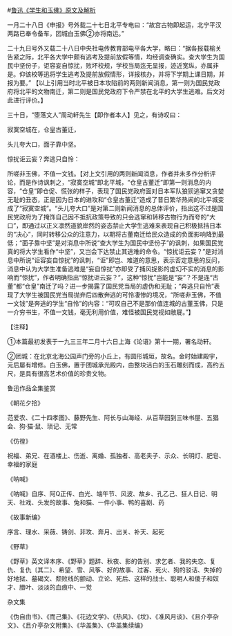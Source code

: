 #[鲁迅《学生和玉佛》原文及解析](https://www.vrrw.net/wx/8101.html)

一月二十八日《申报》号外载二十七日北平专电曰：“故宫古物即起运，北宁平汉两路已奉令备车，团城白玉佛②亦将南运。”

二十九日号外又载二十八日中央社电传教育部电平各大学，略曰：“据各报载榆关告紧之际，北平各大学中颇有逃考及提前放假等情，均经调查确实。查大学生为国民中坚份子，讵容妄自惊扰，败坏校规，学校当局迄无呈报，迹近宽纵，亦属非是。仰该校等迅将学生逃考及提前放假情形，详报核办，并将下学期上课日期，并报为要。” 【以上引用当时北平被日本攻陷前的两则新闻消息，第一则为国民党政府将北平的文物南迁，第二则是国民党政府下令严禁在北平的大学生逃难。后文对此进行评价。】



三十日，“堕落文人”周动轩先生【即作者本人】见之，有诗叹曰：

寂寞空城在，仓皇古董迁，

头儿夸大口，面子靠中坚。

惊扰讵云妄？奔逃只自怜：

所嗟非玉佛，不值一文钱。【对上文引用的两则新闻消息，作者并未多作分析评论，而是作诗讽刺之，“寂寞空城”即北平城，“仓皇古董迁”即第一则消息的内容，“仓皇”即仓促、慌张的样子，表现了国民党政府面对日本军队狼狈逃窜又贪婪无耻的丑态，正是因为日本的进攻和“仓皇古董迁”造成了昔日繁华热闹的北平城变成了“寂寞空城”。“头儿夸大口”是对第二则新闻消息的总体评价，指出这不过是国民党政府为了掩饰自己因不抵抗政策导致的只会逃窜和转移古物行为而夸的“大口”，即通过以正义凛然道貌岸然的姿态禁止大学生逃难来表现自己积极抵挡日本的“决心”，同时转移公众的注意力，以期将古董南迁给民众造成的负面影响降到最低；“面子靠中坚”是对消息中所说“查大学生为国民中坚份子”的讽刺，如果国民党真的将大学生看作“中坚”，又岂会下达禁止其逃难的命令。“惊扰讵云妄？”是对消息中所说“讵容妄自惊扰”的讽刺，“讵”即岂、难道的意思，表示否定意思的反问，消息中认为大学生准备逃难是“妄自惊扰”亦即受了捕风捉影的虚幻不实的消息的影响而“惊扰”，作者明确指出“惊扰讵云妄？”，这种“惊扰”岂能是“妄”？不是连“古董”都“仓皇”南迁了吗？进一步揭露了国民党当局的虚伪和无耻；“奔逃只自怜”表现了大学生被国民党当局抛弃后四散奔逃的可怜凄惨的境况，“所嗟非玉佛，不值一文钱”是奔逃的学生“自怜”的内容：“可叹自己不是那价值连城的古董玉佛，只是一介穷书生，不值一文钱，毫无利用价值，难怪被国民党视如敝屣。”】



【注释】

①本篇最初发表于一九三三年二月十六日上海《论语》第十一期，署名动轩。

②团城：在北京北海公园声门旁的小丘上，有圆形城垣，故名。金时始建殿宇，元后屡有增修。白玉佛，置于团城承光殿内，由整块洁白的玉石雕刻而成，高约五尺，是具有很高艺术价值的珍贵文物。

鲁迅作品全集鉴赏

《朝花夕拾》

范爱农、《二十四孝图》、藤野先生、阿长与山海经、从百草园到三味书屋、五猖会、狗·猫·鼠、琐记、无常

《仿徨》

祝福、弟兄、在酒楼上、伤逝、离婚、孤独者、高老夫子、示众、长明灯、肥皂、幸福的家庭

《呐喊》

《呐喊》自序、阿Q正传、白光、端午节、风波、故乡、孔乙己、狂人日记、明天、社戏、头发的故事、兔和猫、一件小事、鸭的喜剧、药

《故事新编》

序言、理水、采薇、铸剑、非攻、奔月、出关、补天、起死

《野草》

《野草》英文译本序、《野草》题辞、秋夜、影的告别、求乞者、我的失恋、复仇、复仇〔其二〕、希望、雪、风筝、好的故事、过客、死火、狗的驳诘、失掉的好地狱、墓碣文、颓败线的颤动、立论、死后、这样的战士、聪明人和傻子和奴才、腊叶、淡淡的血痕中、一觉

杂文集

《伪自由书》、《而己集》、《花边文学》、《热风》、《坟》、《准风月谈》、《且介亭杂文》、《且介亭杂文附集》、《华盖集》、《华盖集续编》

